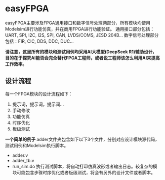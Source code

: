 # easyFPGA
easyFPGA主要涉及FPGA通用接口和数字信号处理两部分，所有模块均使用Modelsim进行功能仿真，并在商用FPGA进行功能验证。
通用接口部分包括：UART, SPI, I2C, I2S, SPI, CAN, LVDS/COMS, JESD 204B...
数字信号处理部分包括：FIR, CIC, DDS, DDC, DUC...

**请注意，这里所有的模块和测试用例均采用AI大模型(DeepSeek R1)辅助设计，目的在于探究AI能否会完全替代FPGA工程师，或者说工程师该怎么利用AI来提高工作效率。**

## 设计流程
每一个FPGA模块的设计流程如下：
1. 提示词，提示词，提示词...
2. 手动修改
3. 功能仿真
4. 时序优化
5. 板级测试

**一个简单的例子**
adder文件夹包含如下以下3个文件，分别对应设计模块源代码，测试用例和Modelsim执行脚本。
- adder.v
- adder_tb.v
- run_sim.do
执行测试脚本，将自动打印仿真波形或者输出日志。较复杂的模块可能包含步骤时序优化或者板级测试，将会有另外的设计文件或者脚本。
